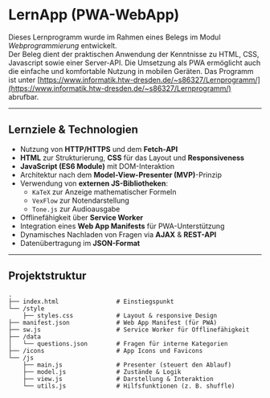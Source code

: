 # LernApp (PWA-WebApp)

Dieses Lernprogramm wurde im Rahmen eines Belegs im Modul *Webprogrammierung* entwickelt.  
Der Beleg dient der praktischen Anwendung der Kenntnisse zu HTML, CSS, Javascript sowie einer Server-API. Die Umsetzung als PWA ermöglicht auch die einfache und komfortable Nutzung in mobilen Geräten.
Das Programm ist unter [https://www.informatik.htw-dresden.de/~s86327/Lernprogramm/](https://www.informatik.htw-dresden.de/~s86327/Lernprogramm/) abrufbar.

---

## Lernziele & Technologien

- Nutzung von **HTTP/HTTPS** und dem **Fetch-API**
- **HTML** zur Strukturierung, **CSS** für das Layout und **Responsiveness**
- **JavaScript (ES6 Module)** mit DOM-Interaktion
- Architektur nach dem **Model-View-Presenter (MVP)**-Prinzip
- Verwendung von **externen JS-Bibliotheken**:
  - `KaTeX` zur Anzeige mathematischer Formeln
  - `VexFlow` zur Notendarstellung
  - `Tone.js` zur Audioausgabe
- Offlinefähigkeit über **Service Worker**
- Integration eines **Web App Manifests** für PWA-Unterstützung
- Dynamisches Nachladen von Fragen via **AJAX** & **REST-API**
- Datenübertragung im **JSON-Format**

---

## Projektstruktur

```plaintext
.
├── index.html                # Einstiegspunkt
└── /style
    ├── styles.css            # Layout & responsive Design
├── manifest.json             # Web App Manifest (für PWA)
├── sw.js                     # Service Worker für Offlinefähigkeit
├── /data
│   └── questions.json        # Fragen für interne Kategorien
├── /icons                    # App Icons und Favicons
└── /js
    ├── main.js               # Presenter (steuert den Ablauf)
    ├── model.js              # Zustände & Logik
    ├── view.js               # Darstellung & Interaktion
    └── utils.js              # Hilfsfunktionen (z. B. shuffle)
